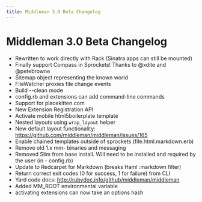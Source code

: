 ```yaml
---
title: Middleman 3.0 Beta Changelog
---
```


# Middleman 3.0 Beta Changelog

* Rewritten to work directly with Rack (Sinatra apps can still be mounted)
* Finally support Compass in Sprockets! Thanks to @xdite and @petebrowne
* Sitemap object representing the known world
* FileWatcher proxies file change events
* Build --clean mode
* config.rb and extensions can add command-line commands
* Support for placekitten.com
* New Extension Registration API
* Activate mobile html5boilerplate template
* Nested layouts using `wrap_layout` helper
* New default layout functionality: https://github.com/middleman/middleman/issues/165
* Enable chained templates outside of sprockets (file.html.markdown.erb)
* Remove old 1.x mm- binaries and messaging
* Removed Slim from base install. Will need to be installed and required by the user (in - config.rb)
* Update to Redcarpet for Markdown (breaks Haml :markdown filter)
* Return correct exit codes (0 for success, 1 for failure) from CLI
* Yard code docs: http://rubydoc.info/github/middleman/middleman
* Added MM_ROOT environmental variable
* activating extensions can now take an options hash